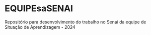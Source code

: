 # EQUIPEsaSENAI
Repositório para desenvolvimento do trabalho no Senai da equipe de Situação de Aprendizagem - 2024
